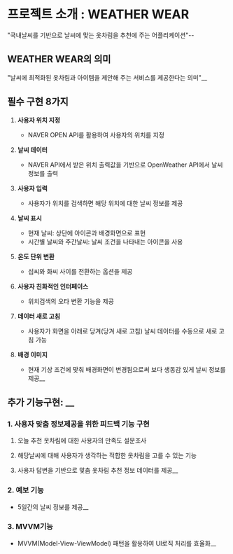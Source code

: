 # 프로젝트 소개 : WEATHER WEAR
"국내날씨를 기반으로 날씨에 맞는 옷차림을 추천에 주는 어플리케이션"--


## WEATHER WEAR의 의미
"날씨에 최적화된 옷차림과 아이템을 제안해 주는 서비스를 제공한다는 의미"__




## 필수 구현 8가지

1. **사용자 위치 지정**
   - NAVER OPEN API를 활용하여 사용자의 위치를 지정

2. **날씨 데이터**
   - NAVER API에서 받은 위치 출력값을 기반으로 OpenWeather API에서 날씨 정보를 출력

3. **사용자 입력**
   - 사용자가 위치를 검색하면 해당 위치에 대한 날씨 정보를 제공

4. **날씨 표시**
   - 현재 날씨: 상단에 아이콘과 배경화면으로 표현
   - 시간별 날씨와 주간날씨: 날씨 조건을 나타내는 아이콘을 사용

5. **온도 단위 변환**
   - 섭씨와 화씨 사이를 전환하는 옵션을 제공

6. **사용자 친화적인 인터페이스**
   - 위치검색의 오타 변환 기능을 제공

7. **데이터 새로 고침**
   - 사용자가 화면을 아래로 당겨(당겨 새로 고침) 날씨 데이터를 수동으로 새로 고침 가능

8. **배경 이미지**
   - 현재 기상 조건에 맞춰 배경화면이 변경됨으로써 보다 생동감 있게 날씨 정보를 제공__



## 추가 기능구현: __


### 1. 사용자 맞춤 정보제공을 위한 피드백 기능 구현

   1) 오늘 추천 옷차림에 대한 사용자의 만족도 설문조사
   
   2) 해당날씨에 대해 사용자가 생각하는 적합한 옷차림을 고를 수 있는 기능
   
   3) 사용자 답변을 기반으로 맟춤 옷차림 추천 정보 데이터를 제공__


### 2. 예보 기능
   - 5일간의 날씨 정보를 제공__


### 3. MVVM기능 
   - MVVM(Model-View-ViewModel) 패턴을 활용하여 UI로직 처리를 효율화__

